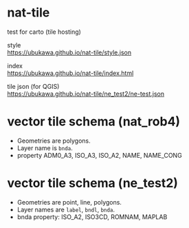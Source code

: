 # nat-tile
test for carto (tile hosting)

style  
https://ubukawa.github.io/nat-tile/style.json

index  
https://ubukawa.github.io/nat-tile/index.html

tile json (for QGIS)  
https://ubukawa.github.io/nat-tile/ne_test2/ne-test.json  


# vector tile schema (nat_rob4)
- Geometries are polygons.
- Layer name is `bnda`.
- property ADM0_A3, ISO_A3, ISO_A2, NAME, NAME_CONG  
  
# vector tile schema (ne_test2)
- Geometries are point, line, polygons.
- Layer names are `label`, `bndl`, `bnda`.
- bnda property: ISO_A2, ISO3CD, ROMNAM, MAPLAB  